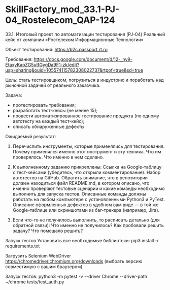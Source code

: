 # SkillFactory_mod_33.1-PJ-04_Rostelecom_QAP-124
33.1. Итоговый проект по автоматизации тестирования (PJ-04) Реальный кейс от компании «Ростелеком Информационные Технологии»

Обьект тестирования: https://b2c.passport.rt.ru

Требования: https://docs.google.com/document/d/12-_nv9-EtaxyKapZG5utfGygDa9F1-zk/edit?usp=sharing&ouid=105574115782308022737&rtpof=true&sd=true


Цель: стать тестировщиком, погрузиться в индустрию и поработать над рыночной задачей от реального заказчика.

Задача:

- протестировать требования;
- разработать тест-кейсы (не менее 15);
- провести автоматизированное тестирование продукта (по одному автотесту на каждый тест-кейс);
- описать обнаруженные дефекты.

Ожидаемый результат:
1.	Перечислить инструменты, которые применялись для тестирования.
Почему применялся именно этот инструмент и эту техника.
Что им проверялось.
Что именно в нем сделано.

2.	К выполненному заданию прикреплены:
Ссылка на Google-таблицу с тест-кейсами (убедитесь, что открыли комментирование).
Набор автотестов на GitHub. Обратить внимание, что в репозитории должен находиться файл README.md, в котором описано, что именно проверяют тестовые сценарии и какие команды необходимо выполнить для запуска тестов. Описанные команды должны работать на любом компьютере с установленными Python3 и PyTest.
Описание оформленных дефектов в удобном вам виде — в той же Google-таблице или скриншотами из баг-трекера (например, Jira).

4.	Если что-то не получилось выполнить, то расписать детально (для обратной связи):
Что именно не получилось?
Как пробовали решить задачу?
Что помешало решить?

Запуск тестов
Установить все необходимые библиотеки: pip3 install -r requirements.txt

Загрузить Selenium WebDriver https://chromedriver.chromium.org/downloads
(выбрать версию совместимую с вашим браузером)

Запуск тестов: python3 -m pytest -v --driver Chrome --driver-path ~/chrome tests/test_auth.py
